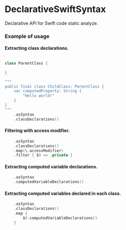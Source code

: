 # DeclarativeSwiftSyntax
Declarative API for Swift code static analyze. 


### Example of usage

#### Extracting class declarations.

```swift

class ParentClass {
    
}

"""
public final class ChildClass: ParentClass {
    var computedProperty: String {
        "Hello world!"
    }
}
"""
    .asSyntax
    .classDeclarations()
```

#### Filtering with access modifier.

```swift
    .asSyntax
    .classDeclarations()
    .map(\.accessModifier)
    .filter { $0 == .private }
```

#### Extracting computed variable declarations.

```swift
    .asSyntax
    .computedVariableDeclarations()
```

#### Extracting computed variables declared in each class.

```swift
    .asSyntax
    .classDeclarations()
    .map {
        $0.computedVariableDeclarations()
    }
```
